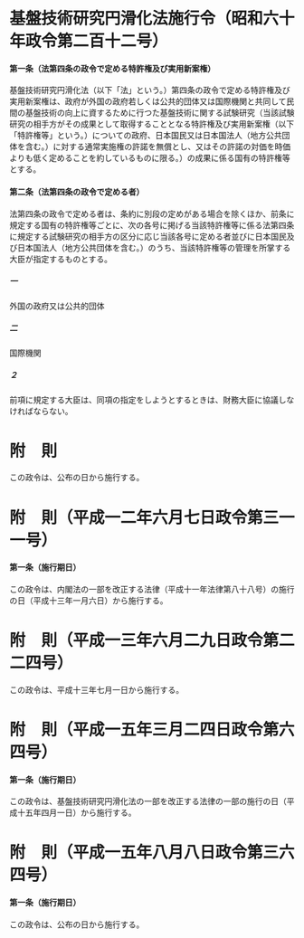 # 基盤技術研究円滑化法施行令（昭和六十年政令第二百十二号）
#### 第一条（法第四条の政令で定める特許権及び実用新案権）
基盤技術研究円滑化法（以下「法」という。）第四条の政令で定める特許権及び実用新案権は、政府が外国の政府若しくは公共的団体又は国際機関と共同して民間の基盤技術の向上に資するために行つた基盤技術に関する試験研究（当該試験研究の相手方がその成果として取得することとなる特許権及び実用新案権（以下「特許権等」という。）についての政府、日本国民又は日本国法人（地方公共団体を含む。）に対する通常実施権の許諾を無償とし、又はその許諾の対価を時価よりも低く定めることを約しているものに限る。）の成果に係る国有の特許権等とする。
#### 第二条（法第四条の政令で定める者）
法第四条の政令で定める者は、条約に別段の定めがある場合を除くほか、前条に規定する国有の特許権等ごとに、次の各号に掲げる当該特許権等に係る法第四条に規定する試験研究の相手方の区分に応じ当該各号に定める者並びに日本国民及び日本国法人（地方公共団体を含む。）のうち、当該特許権等の管理を所掌する大臣が指定するものとする。
##### 一
外国の政府又は公共的団体
##### 二
国際機関
##### ２
前項に規定する大臣は、同項の指定をしようとするときは、財務大臣に協議しなければならない。
# 附　則
この政令は、公布の日から施行する。
# 附　則（平成一二年六月七日政令第三一一号）
#### 第一条（施行期日）
この政令は、内閣法の一部を改正する法律（平成十一年法律第八十八号）の施行の日（平成十三年一月六日）から施行する。
# 附　則（平成一三年六月二九日政令第二二四号）
この政令は、平成十三年七月一日から施行する。
# 附　則（平成一五年三月二四日政令第六四号）
#### 第一条（施行期日）
この政令は、基盤技術研究円滑化法の一部を改正する法律の一部の施行の日（平成十五年四月一日）から施行する。
# 附　則（平成一五年八月八日政令第三六四号）
#### 第一条（施行期日）
この政令は、公布の日から施行する。
